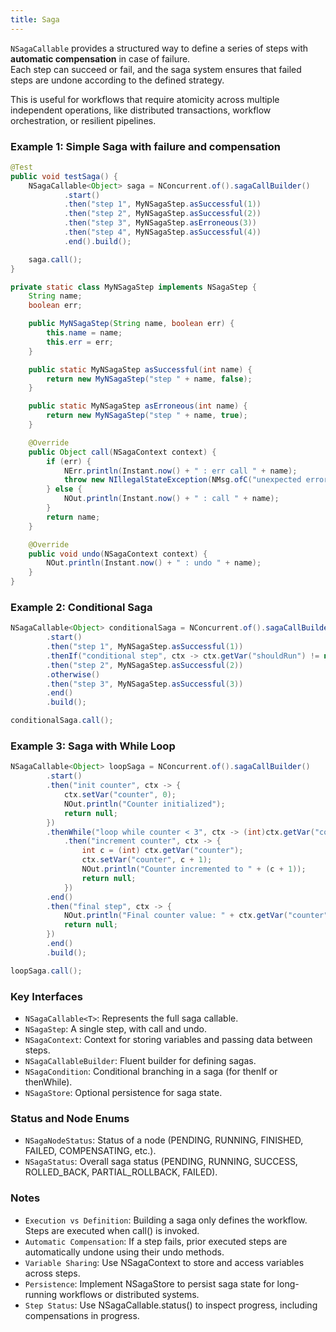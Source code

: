 ```yaml
---
title: Saga
---
```


`NSagaCallable` provides a structured way to define a series of steps with **automatic compensation** in case of failure.  
Each step can succeed or fail, and the saga system ensures that failed steps are undone according to the defined strategy.

This is useful for workflows that require atomicity across multiple independent operations, like distributed transactions, workflow orchestration, or resilient pipelines.

### Example 1: Simple Saga with failure and compensation

```java
@Test
public void testSaga() {
    NSagaCallable<Object> saga = NConcurrent.of().sagaCallBuilder()
            .start()
            .then("step 1", MyNSagaStep.asSuccessful(1))
            .then("step 2", MyNSagaStep.asSuccessful(2))
            .then("step 3", MyNSagaStep.asErroneous(3))
            .then("step 4", MyNSagaStep.asSuccessful(4))
            .end().build();

    saga.call();
}

private static class MyNSagaStep implements NSagaStep {
    String name;
    boolean err;

    public MyNSagaStep(String name, boolean err) {
        this.name = name;
        this.err = err;
    }

    public static MyNSagaStep asSuccessful(int name) {
        return new MyNSagaStep("step " + name, false);
    }

    public static MyNSagaStep asErroneous(int name) {
        return new MyNSagaStep("step " + name, true);
    }

    @Override
    public Object call(NSagaContext context) {
        if (err) {
            NErr.println(Instant.now() + " : err call " + name);
            throw new NIllegalStateException(NMsg.ofC("unexpected error at %s", name));
        } else {
            NOut.println(Instant.now() + " : call " + name);
        }
        return name;
    }

    @Override
    public void undo(NSagaContext context) {
        NOut.println(Instant.now() + " : undo " + name);
    }
}
```

### Example 2: Conditional Saga

```java
NSagaCallable<Object> conditionalSaga = NConcurrent.of().sagaCallBuilder()
        .start()
        .then("step 1", MyNSagaStep.asSuccessful(1))
        .thenIf("conditional step", ctx -> ctx.getVar("shouldRun") != null && (boolean)ctx.getVar("shouldRun"))
        .then("step 2", MyNSagaStep.asSuccessful(2))
        .otherwise()
        .then("step 3", MyNSagaStep.asSuccessful(3))
        .end()
        .build();

conditionalSaga.call();
```

### Example 3: Saga with While Loop

```java
NSagaCallable<Object> loopSaga = NConcurrent.of().sagaCallBuilder()
        .start()
        .then("init counter", ctx -> {
            ctx.setVar("counter", 0);
            NOut.println("Counter initialized");
            return null;
        })
        .thenWhile("loop while counter < 3", ctx -> (int)ctx.getVar("counter") < 3)
            .then("increment counter", ctx -> {
                int c = (int) ctx.getVar("counter");
                ctx.setVar("counter", c + 1);
                NOut.println("Counter incremented to " + (c + 1));
                return null;
            })
        .end()
        .then("final step", ctx -> {
            NOut.println("Final counter value: " + ctx.getVar("counter"));
            return null;
        })
        .end()
        .build();

loopSaga.call();
```

### Key Interfaces

* `NSagaCallable<T>`: Represents the full saga callable.
* `NSagaStep`: A single step, with call and undo.
* `NSagaContext`: Context for storing variables and passing data between steps.
* `NSagaCallableBuilder`: Fluent builder for defining sagas.
* `NSagaCondition`: Conditional branching in a saga (for thenIf or thenWhile).
* `NSagaStore`: Optional persistence for saga state.

### Status and Node Enums

* `NSagaNodeStatus`: Status of a node (PENDING, RUNNING, FINISHED, FAILED, COMPENSATING, etc.).
* `NSagaStatus`: Overall saga status (PENDING, RUNNING, SUCCESS, ROLLED_BACK, PARTIAL_ROLLBACK, FAILED).

### Notes

* `Execution vs Definition`: Building a saga only defines the workflow. Steps are executed when call() is invoked.
* `Automatic Compensation`: If a step fails, prior executed steps are automatically undone using their undo methods.
* `Variable Sharing`: Use NSagaContext to store and access variables across steps.
* `Persistence`: Implement NSagaStore to persist saga state for long-running workflows or distributed systems.
* `Step Status`: Use NSagaCallable.status() to inspect progress, including compensations in progress.
